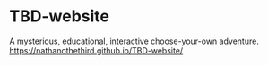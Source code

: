 # TBD-website
A mysterious, educational, interactive choose-your-own adventure. <br />
https://nathanothethird.github.io/TBD-website/
